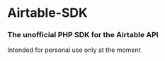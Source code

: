 # Airtable-SDK
### The unofficial PHP SDK for the Airtable API

Intended for personal use only at the moment
